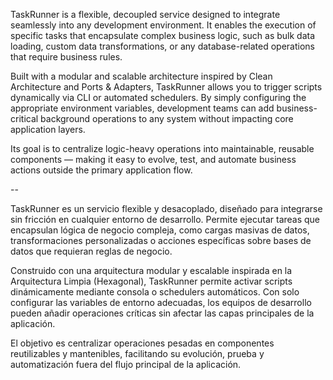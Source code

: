 TaskRunner is a flexible, decoupled service designed to integrate seamlessly into any development environment. It enables the execution of specific tasks that encapsulate complex business logic, such as bulk data loading, custom data transformations, or any database-related operations that require business rules.

Built with a modular and scalable architecture inspired by Clean Architecture and Ports & Adapters, TaskRunner allows you to trigger scripts dynamically via CLI or automated schedulers. By simply configuring the appropriate environment variables, development teams can add business-critical background operations to any system without impacting core application layers.

Its goal is to centralize logic-heavy operations into maintainable, reusable components — making it easy to evolve, test, and automate business actions outside the primary application flow.

--

TaskRunner es un servicio flexible y desacoplado, diseñado para integrarse sin fricción en cualquier entorno de desarrollo. Permite ejecutar tareas que encapsulan lógica de negocio compleja, como cargas masivas de datos, transformaciones personalizadas o acciones específicas sobre bases de datos que requieran reglas de negocio.

Construido con una arquitectura modular y escalable inspirada en la Arquitectura Limpia (Hexagonal), TaskRunner permite activar scripts dinámicamente mediante consola o schedulers automáticos. Con solo configurar las variables de entorno adecuadas, los equipos de desarrollo pueden añadir operaciones críticas sin afectar las capas principales de la aplicación.

El objetivo es centralizar operaciones pesadas en componentes reutilizables y mantenibles, facilitando su evolución, prueba y automatización fuera del flujo principal de la aplicación.